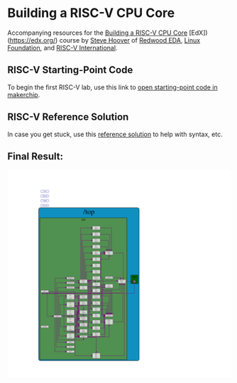 # Building a RISC-V CPU Core

Accompanying resources for the [Building a RISC-V CPU Core](https://courses.edx.org/TBD) [EdX])(https://edx.org/) course by [Steve Hoover](https://www.linkedin.com/in/steve-hoover-a44b607/) of [Redwood EDA](https://redwoodeda.com), [Linux Foundation](https://www.linuxfoundation.org/), and [RISC-V International](https://riscv.org).

## RISC-V Starting-Point Code

To begin the first RISC-V lab, use this link to <a href="https://makerchip.com/sandbox?code_url=https:%2F%2Fraw.githubusercontent.com%2Fstevehoover%2FLF-Building-a-RISC-V-CPU-Core%2Fmaster%2Friscv_shell.tlv" target="_blank" atom_fix="_">open starting-point code in makerchip</a>.

## RISC-V Reference Solution

In case you get stuck, use this <a href="https://makerchip.com/sandbox?code_url=https:%2F%2Fraw.githubusercontent.com%2Fstevehoover%2FLF-Building-a-RISC-V-CPU-Core%2Fmaster%2Friscv_solutions.tlv" target="_blank" atom_fix="_">reference solution</a> to help with syntax, etc.

## Final Result:

![Final Core](lib/riscv.svg)

